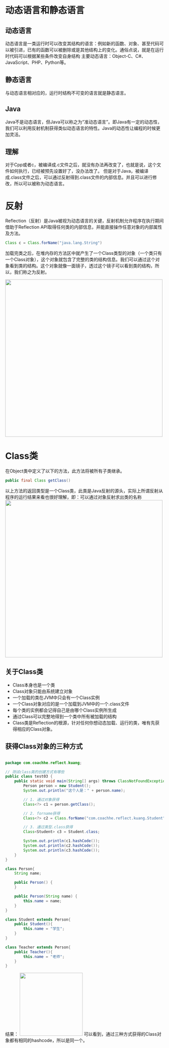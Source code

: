 # 动态语言和静态语言
## 动态语言
动态语言是一类运行时可以改变其结构的语言：例如新的函数、对象、甚至代码可以被引进，已有的函数可以被删除或是其他结构上的变化。通俗点说，就是在运行时代码可以根据某些条件改变自身结构
主要动态语言：Object-C、C#、JavaScript、PHP、Python等。

## 静态语言
与动态语言相对应的，运行时结构不可变的语言就是静态语言。
## Java
Java不是动态语言，但Java可以称之为“准动态语言”。即Java有一定的动态性，我们可以利用反射机制获得类似动态语言的特性。Java的动态性让编程的时候更加灵活。

## 理解
对于Cpp或者c，被编译成.c文件之后，就没有办法再改变了，也就是说，这个文件如何执行，已经被预先设置好了，没办法改了。
但是对于Java，被编译成.class文件之后，可以通过反射得到.class文件的内部信息。并且可以进行修改，所以可以被称为动态语言。


# 反射
Reflection（反射）是Java被视为动态语言的关键，反射机制允许程序在执行期间借助于Reflection API取得任何类的内部信息，并能直接操作任意对象的内部属性及方法。
```java
Class c = Class.forName("java.lang.String")
```
加载完类之后，在堆内存的方法区中就产生了一个Class类型的对象（一个类只有一个Class对象），这个对象就包含了完整的类的结构信息。我们可以通过这个对象看到类的结构。这个对象就像一面镜子，透过这个镜子可以看到类的结构，所以，我们称之为反射。

<img src=https://coachhe-1305181419.cos.ap-guangzhou.myqcloud.com/%E7%A8%8B%E5%BA%8F%E5%91%98/%E5%B7%A5%E5%85%B7/git/20210808155324.png width = 500 heigh = 100>

# Class类
在Object类中定义了以下的方法，此方法将被所有子类继承。
```java
public final Class getClass()
```
以上方法的返回类型是一个Class类，此类是Java反射的源头，实际上所谓反射从程序的运行结果来看也很好理解，即：可以通过对象反射求出类的名称
<img src=https://coachhe-1305181419.cos.ap-guangzhou.myqcloud.com/%E7%A8%8B%E5%BA%8F%E5%91%98/%E5%B7%A5%E5%85%B7/git/20210808161638.png width=500 heigh=500>

## 关于Class类
- Class本身也是一个类
- Class对象只能由系统建立对象
- 一个加载的类在JVM中只会有一个Class实例
- 一个Class对象对应的是一个加载到JVM中的一个.class文件
- 每个类的实例都会记得自己是由哪个Class实例所生成
- 通过Class可以完整地得到一个类中所有被加载的结构
- Class类是Reflection的根源，针对任何你想动态加载、运行的类，唯有先获得相应的Class对象。

## 获得Class对象的三种方式
```java

package com.coachhe.reflect.kuang;

// 测试class类的创建方式有哪些
public class test03 {
    public static void main(String[] args) throws ClassNotFoundException {
        Person person = new Student();
        System.out.println("这个人是：" + person.name);

        // 1. 通过对象获得
        Class<?> c1 = person.getClass();

        // 2. forname获得
        Class<?> c2 = Class.forName("com.coachhe.reflect.kuang.Student");

        // 3. 通过类型.class获得
        Class<Student> c3 = Student.class;

        System.out.println(c1.hashCode());
        System.out.println(c2.hashCode());
        System.out.println(c3.hashCode());
    }
}

class Person{
    String name;

    public Person() {
    }

    public Person(String name) {
        this.name = name;
    }
}

class Student extends Person{
    public Student(){
        this.name = "学生";
    }
}

class Teacher extends Person{
    public Teacher(){
        this.name = "老师";
    }
}
```

结果：
<img src=https://coachhe-1305181419.cos.ap-guangzhou.myqcloud.com/%E7%A8%8B%E5%BA%8F%E5%91%98/%E5%B7%A5%E5%85%B7/git/20210808162833.png height=200>
可以看到，通过三种方式获得的Class对象都有相同的hashcode，所以是同一个。

